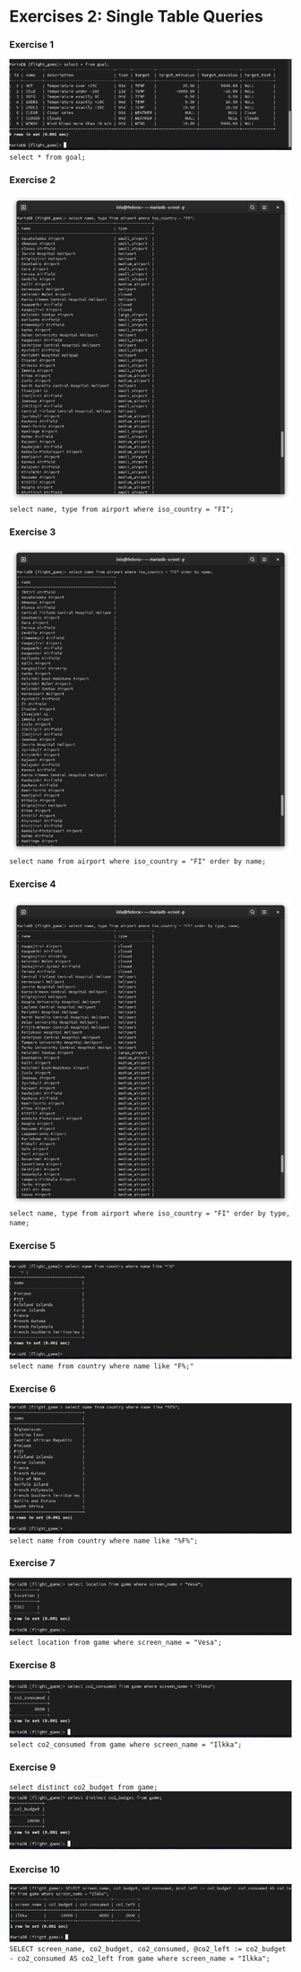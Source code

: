 # Exercises 2: Single Table Queries

### Exercise 1

![screenshot](2-1.png)
``select * from goal;``
### Exercise 2

![screenshot](2-2.png)
``select name, type from airport where iso_country = "FI";``
### Exercise 3

![screenshot](2-3.png)
``select name from airport where iso_country = "FI" order by name;``
### Exercise 4

![screenshot](2-4.png)
``select name, type from airport where iso_country = "FI" order by type, name;``
### Exercise 5

![screenshot](2-5.png)
``select name from country where name like "F%;"``
### Exercise 6

![screenshot](2-6.png)
``select name from country where name like "%F%";``
### Exercise 7

![screenshot](2-7.png)
``select location from game where screen_name = "Vesa";``
### Exercise 8

![screenshot](2-8.png)
``select co2_consumed from game where screen_name = "Ilkka";``
### Exercise 9
``select distinct co2_budget from game;``
![screenshot](2-9.png)

### Exercise 10

![screenshot](2-10.png)
``SELECT screen_name, co2_budget, co2_consumed, @co2_left := co2_budget - co2_consumed AS co2_left from game where screen_name = "Ilkka";``
